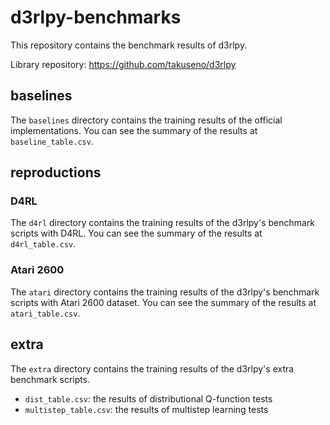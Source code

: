 # d3rlpy-benchmarks

This repository contains the benchmark results of d3rlpy.

Library repository: https://github.com/takuseno/d3rlpy

## baselines
The `baselines` directory contains the training results of the official implementations.
You can see the summary of the results at `baseline_table.csv`.

## reproductions
### D4RL
The `d4rl` directory contains the training results of the d3rlpy's benchmark scripts with D4RL.
You can see the summary of the results at `d4rl_table.csv`.

### Atari 2600
The `atari` directory contains the training results of the d3rlpy's benchmark scripts with Atari 2600 dataset.
You can see the summary of the results at `atari_table.csv`.

## extra
The `extra` directory contains the training results of the d3rlpy's extra benchmark scripts.

- `dist_table.csv`: the results of distributional Q-function tests
- `multistep_table.csv`: the results of multistep learning tests

